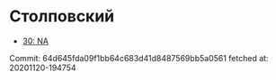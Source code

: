 # Столповский
- [30: NA](30.md)

Commit: 64d645fda09f1bb64c683d41d8487569bb5a0561
 fetched at: 20201120-194754
